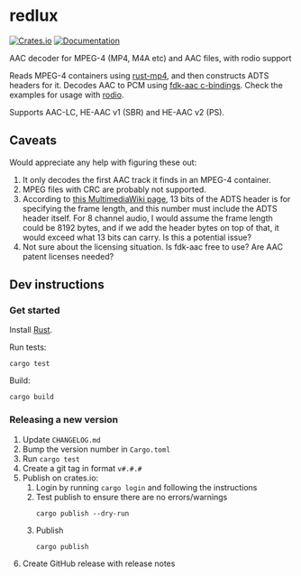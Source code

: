 # redlux

[![Crates.io](https://img.shields.io/crates/v/redlux.svg)](https://crates.io/crates/redlux)
[![Documentation](https://docs.rs/redlux/badge.svg)](https://docs.rs/redlux)

AAC decoder for MPEG-4 (MP4, M4A etc) and AAC files, with rodio support

Reads MPEG-4 containers using [rust-mp4](https://crates.io/crates/mp4), and then constructs ADTS headers for it. Decodes AAC to PCM using [fdk-aac c-bindings](https://crates.io/crates/fdk-aac). Check the examples for usage with [rodio](https://crates.io/crates/rodio).

Supports AAC-LC, HE-AAC v1 (SBR) and HE-AAC v2 (PS).

## Caveats
Would appreciate any help with figuring these out:
1. It only decodes the first AAC track it finds in an MPEG-4 container.
2. MPEG files with CRC are probably not supported.
3. According to [this MultimediaWiki page](https://wiki.multimedia.cx/index.php/ADTS), 13 bits of the ADTS header is for specifying the frame length, and this number must include the ADTS header itself. For 8 channel audio, I would assume the frame length could be 8192 bytes, and if we add the header bytes on top of that, it would exceed what 13 bits can carry. Is this a potential issue?
4. Not sure about the licensing situation. Is fdk-aac free to use? Are AAC patent licenses needed?

## Dev instructions

### Get started

Install [Rust](https://www.rust-lang.org).

Run tests:
```
cargo test
```

Build:
```
cargo build
```

### Releasing a new version

1. Update `CHANGELOG.md`
2. Bump the version number in `Cargo.toml`
3. Run `cargo test`
4. Create a git tag in format `v#.#.#`
5. Publish on crates.io:
    1. Login by running `cargo login` and following the instructions
    2. Test publish to ensure there are no errors/warnings
        ```
        cargo publish --dry-run
        ```
    3. Publish
        ```
        cargo publish
        ```
6. Create GitHub release with release notes
